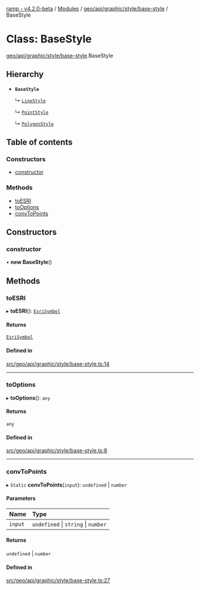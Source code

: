 [ramp - v4.2.0-beta](../README.md) / [Modules](../modules.md) / [geo/api/graphic/style/base-style](../modules/geo_api_graphic_style_base_style.md) / BaseStyle

# Class: BaseStyle

[geo/api/graphic/style/base-style](../modules/geo_api_graphic_style_base_style.md).BaseStyle

## Hierarchy

- **`BaseStyle`**

  ↳ [`LineStyle`](geo_api_graphic_style_line_style.LineStyle.md)

  ↳ [`PointStyle`](geo_api_graphic_style_point_style.PointStyle.md)

  ↳ [`PolygonStyle`](geo_api_graphic_style_polygon_style.PolygonStyle.md)

## Table of contents

### Constructors

- [constructor](geo_api_graphic_style_base_style.BaseStyle.md#constructor)

### Methods

- [toESRI](geo_api_graphic_style_base_style.BaseStyle.md#toesri)
- [toOptions](geo_api_graphic_style_base_style.BaseStyle.md#tooptions)
- [convToPoints](geo_api_graphic_style_base_style.BaseStyle.md#convtopoints)

## Constructors

### constructor

• **new BaseStyle**()

## Methods

### toESRI

▸ **toESRI**(): [`EsriSymbol`](geo_esri.EsriSymbol.md)

#### Returns

[`EsriSymbol`](geo_esri.EsriSymbol.md)

#### Defined in

[src/geo/api/graphic/style/base-style.ts:14](https://github.com/sharvenp/ramp4-docs/blob/c6cdb39/src/geo/api/graphic/style/base-style.ts#L14)

___

### toOptions

▸ **toOptions**(): `any`

#### Returns

`any`

#### Defined in

[src/geo/api/graphic/style/base-style.ts:8](https://github.com/sharvenp/ramp4-docs/blob/c6cdb39/src/geo/api/graphic/style/base-style.ts#L8)

___

### convToPoints

▸ `Static` **convToPoints**(`input`): `undefined` \| `number`

#### Parameters

| Name | Type |
| :------ | :------ |
| `input` | `undefined` \| `string` \| `number` |

#### Returns

`undefined` \| `number`

#### Defined in

[src/geo/api/graphic/style/base-style.ts:27](https://github.com/sharvenp/ramp4-docs/blob/c6cdb39/src/geo/api/graphic/style/base-style.ts#L27)
